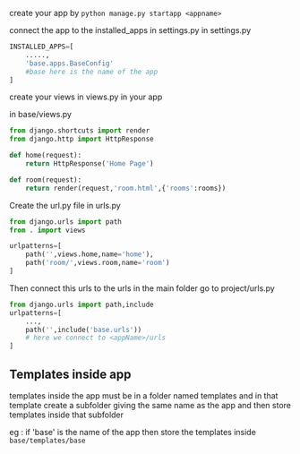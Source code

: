 create your app by
`python manage.py startapp <appname>`

connect the app to the installed_apps in settings.py
in settings.py
```python
INSTALLED_APPS=[
	.....,
	'base.apps.BaseConfig'
	#base here is the name of the app
]
```

create your views in views.py in your app

in base/views.py
```python
from django.shortcuts import render
from django.http import HttpResponse

def home(request):
	return HttpResponse('Home Page')

def room(request):
	return render(request,'room.html',{'rooms':rooms})
```

Create the url.py file 
in urls.py
```python 
from django.urls import path
from . import views

urlpatterns=[
	path('',views.home,name='home'),
	path('room/',views.room,name='room')
]
```

Then connect this urls to the urls in the main folder
go to project/urls.py
```python
from django.urls import path,include
urlpatterns=[
	...,
	path('',include('base.urls'))
	# here we connect to <appName>/urls
]
```

## Templates inside app
templates inside the app must be in a folder named templates
and in that template create a subfolder giving the same name as the app and then store templates inside that subfolder

eg : if 'base' is the name of the app
then store the templates inside
`base/templates/base`
